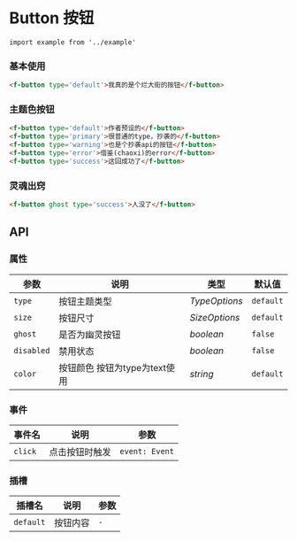 # Button 按钮

```vue
import example from '../example'
```

### 基本使用

```html
<f-button type='default'>我真的是个烂大街的按钮</f-button>
```

### 主题色按钮

```html
<f-button type='default'>作者预设的</f-button>
<f-button type='primary'>很普通的type，抄袭的</f-button>
<f-button type='warning'>也是个抄袭api的按钮</f-button>
<f-button type='error'>借鉴(chaoxi)的error</f-button>
<f-button type='success'>这回成功了</f-button>
```

### 灵魂出窍

```html
<f-button ghost type='success'>人没了</f-button>
```

## API

### 属性

| 参数 | 说明 | 类型 | 默认值 | 
| --- | --- | --- | --- | 
| `type` | 按钮主题类型 | _TypeOptions_ | `default` |
| `size` | 按钮尺寸 | _SizeOptions_ | `default` |
| `ghost` | 是否为幽灵按钮 | _boolean_ | `false` |
| `disabled` | 禁用状态 | _boolean_ | `false` |
| `color` | 按钮颜色 按钮为type为text使用 | _string_ | `default` |

### 事件

| 事件名 | 说明 | 参数 |
| --- | --- | --- |
| `click` | 点击按钮时触发 | `event: Event` |

### 插槽

| 插槽名 | 说明 | 参数 |
| --- | --- | --- |
| `default` | 按钮内容 | `-` |
